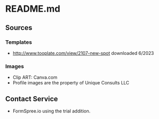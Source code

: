 # README.md

## Sources

### Templates
- http://www.tooplate.com/view/2107-new-spot downloaded 6/2023

### Images
- Clip ART: Canva.com
- Profile images are the property of Unique Consults LLC

## Contact Service
- FormSpree.io using the trial addition. 
